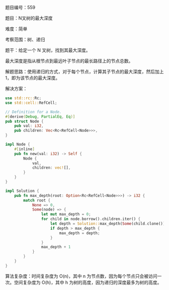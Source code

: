 题目编号：559

题目：N叉树的最大深度

难度：简单

考察范围：树、递归

题干：给定一个 N 叉树，找到其最大深度。

最大深度是指从根节点到最远叶子节点的最长路径上的节点总数。

解题思路：使用递归的方式，对于每个节点，计算其子节点的最大深度，然后加上1，即为该节点的最大深度。

解决方案：

```rust
use std::rc::Rc;
use std::cell::RefCell;

// Definition for a Node.
#[derive(Debug, PartialEq, Eq)]
pub struct Node {
    pub val: i32,
    pub children: Vec<Rc<RefCell<Node>>>,
}

impl Node {
    #[inline]
    pub fn new(val: i32) -> Self {
        Node {
            val,
            children: vec![],
        }
    }
}

impl Solution {
    pub fn max_depth(root: Option<Rc<RefCell<Node>>>) -> i32 {
        match root {
            None => 0,
            Some(node) => {
                let mut max_depth = 0;
                for child in node.borrow().children.iter() {
                    let depth = Solution::max_depth(Some(child.clone()));
                    if depth > max_depth {
                        max_depth = depth;
                    }
                }
                max_depth + 1
            }
        }
    }
}
```

算法复杂度：时间复杂度为 O(n)，其中 n 为节点数，因为每个节点只会被访问一次。空间复杂度为 O(h)，其中 h 为树的高度，因为递归的深度最多为树的高度。